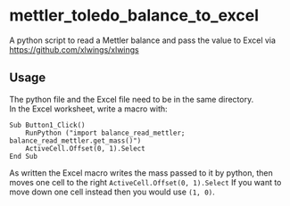 # mettler_toledo_balance_to_excel
A python script to read a Mettler balance and pass the value to Excel via https://github.com/xlwings/xlwings
## Usage  
The python file and the Excel file need to be in the same directory.  
In the Excel worksheet, write a macro with:
```
Sub Button1_Click()
    RunPython ("import balance_read_mettler; balance_read_mettler.get_mass()")
    ActiveCell.Offset(0, 1).Select
End Sub
```

As written the Excel macro writes the mass passed to it by python, then moves one cell to the right `ActiveCell.Offset(0, 1).Select`  If you want to move down one cell instead then you would use `(1, 0)`.    
